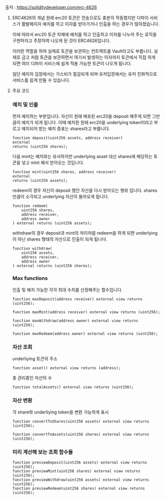 출저 :     https://soliditydeveloper.com/erc-4626

1. ERC4626의 개념
    원래 erc20 토큰은 전송으로도 충분히 작동했지만 디파이 서비스가 활발해지자
    예치를 하고 이자를 받아가거나 인출을 하는 경우가 많아졌습니다.

    이에 따라서 erc20 토큰 자체에 예치를 하고 인출하고 이자를 나누어 주는 로직을 구현하자고 주장하여 나오게 된 것이 ERC4626입니다.

    이러한 역할을 하여 실제로 토큰을 보관하는 컨트렉트를 Vault라고도 부릅니다. 실제로 금고 처럼 토큰을 보관하면서 여기서 발생하는 이자까지 토큰에서 직접 하게 되면 여러 디파이 서비스에 쉽게 적용 가능한 토큰이 나오게 됩니다.
    
    일단 예치자 입장에서는 가스비가 절감되게 되며 유저입장에서는 유저 친화적으로 서비스를 쉽게 만들 수 있습니다.

2. 주요 코드

    ### 예치 및 인출
    먼저 예치하는 부분입니다. 자신이 원래 배포된 erc20을 deposit 해주게 되면 그만큼이 예치가 되게 됩니다. 이때 예치한 원래 erc20을 underlying token이라고 부르고 예치되어 받는 예치 증표는 shares라고 부릅니다.
    ```
    function deposit(uint256 assets, address receiver)
    external
    returns (uint256 shares);
    ```

    다음 mint는 예치와는 유사하지만 underlying asset 대신 shares에 해당하는 토큰을 넣고 mint 해서 받아오는 것입니다.
    ```
    function mint(uint256 shares, address receiver)
    external
    returns (uint256 assets);
    ```

    redeem의 경우 자신이 deposit 했던 자산을 다시 받아오는 행위 입니다. shares 만큼이 소각되고 underlying 자산이 돌아오게 됩니다.
    ```
    function redeem(
        uint256 shares,
        address receiver,
        address owner
    ) external returns (uint256 assets);
    ```

    withdraw의 경우 deposit과 mint의 차이처럼 redeem을 하게 되면 underlying이 아닌 shares 형태의 자산으로 인출이 되게 됩니다.
    ```
    function withdraw(
        uint256 assets,
        address receiver,
        address owner
    ) external returns (uint256 shares);
    ```

    ### Max functions

    인출 및 예치 가능한 각각 최대 수치를 산정해주는 함수입니다.
    ```
    function maxDeposit(address receiver) external view returns (uint256);
    ```

    ```
    function maxMint(address receiver) external view returns (uint256);
    ```

    ```
    function maxWithdraw(address owner) external view returns (uint256);
    ```

    ```
    function maxRedeem(address owner) external view returns (uint256);
    ```

    ### 자산 조회

    underliying 토큰의 주소
    ```
    function asset() external view returns (address);
    ```

    총 관리중인 자산의 수
    ```
    function totalAssets() external view returns (uint256);
    ```

    ### 자산 변환
    각 share와 underliying token을 변환 가능하게 표시
    ```
    function convertToShares(uint256 assets) external view returns (uint256);

    function convertToAssets(uint256 shares) external view returns (uint256);
    ```

    ### 미리 계산해 보는 조회 함수들
    
    ```
    function previewDeposit(uint256 assets) external view returns (uint256);
    function previewMint(uint256 shares) external view returns (uint256);
    function previewWithdraw(uint256 assets) external view returns (uint256);
    function previewRedeem(uint256 shares) external view returns (uint256);
    ```
